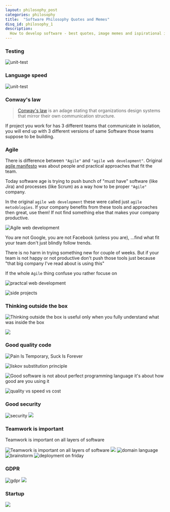 ```yaml
---
layout: philosophy_post
categories: philosophy
title:  "Software Philosophy Quotes and Memes"
disq_id: philosophy_1
description:
  How to develop software - best quotes, image memes and ispirational ideas
---
```



### Testing

![unit-test](/assets/2019/unit-test.jpg)



### Language speed

![unit-test](/assets/2019/language-speed.jpg)

### Conway's law

> [Conway's law](https://en.wikipedia.org/wiki/Conway%27s_law) is an adage stating that organizations design systems that mirror their own communication structure.

If project you work for has 3 different teams that communicate in
isolation, you will end up with 3 different versions of same Software
those teams suppose to be building.


### Agile

There is difference between `"Agile"` and `"agile web development"`.
Original [agile manifesto](https://agilemanifesto.org/) was about people
and practical approaches that fit the team.

Today software age is trying to push bunch of "must have"
software (like Jira) and processes (like Scrum) as a way how to be
proper `"Agile"` company.

In the original  `agile web development` these were called just `agile metodologies`.
If your company benefits from these tools and approaches then great, use them!
If not find something else that makes your company productive.

![Agile web development](/assets/2019/agile.jpg)

You are not Google, you are not Facebook (unless you are), ...find what fit your team don't just blindly follow trends.

There is no harm in trying something new for couple of weeks. But if
your team is not happy or not productive don't push those tools just
because "that big company I've read about is using this"

If the whole `Agile` thing confuse you rather focuse on

![practcal web development](/assets/2019/practical-web-development.jpeg)


![side projects](/assets/2019/sideproject.gif)

### Thinking outside the box

![Thinking outside the box is useful only when you fully understand what was inside the box](/assets/2019/box.jpg)

![](https://pbs.twimg.com/media/DOnV-zWWkAABrCM.jpg:large)


### Good quality code

![Pain Is Temporary, Suck Is Forever](/assets/2019/pain-suck.jpg)

![liskov substitution principle](/assets/2019/lsp.jpg)

![Good software is not about  perfect programming language it's about how good are you using it](/assets/2019/javascript-good-parts.jpg)

![quality vs speed vs cost](/assets/2019/quality.gif)

### Good security

![security](/assets/2019/admin.jpg)
![](https://pbs.twimg.com/media/DCyiZCMWsAACK2P.jpg)


### Teamwork is important

Teamwork is important on all layers of software

![Teamwork is important on all layers of software](/assets/2019/be-fe.jpg)
![](https://pbs.twimg.com/media/C5GdqpGWQAAgzqL.jpg)
![domain language](/assets/2019/domain-language.jpg)
![brainstorm](/assets/2019/brainstorm.jpg)
![deployment on friday](/assets/2019/deployment-friday.jpg)



### GDPR

![gdpr](/assets/2019/gdpr.jpg)
![](https://pbs.twimg.com/media/DOKwBZkX0AE3_F2.jpg)

### Startup

![](/assets/2019/success.jpg)
